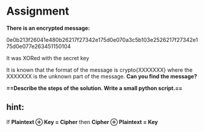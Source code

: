 # Assignment
**There is an encrypted message:**

0e0b213f26041e480b26217f27342e175d0e070a3c5b103e2526217f27342e175d0e077e263451150104

It was XORed with the secret key

It is known that the format of the message is crypto{XXXXXXX} where the XXXXXXX is the unknown part of the message. **Can you find the message?**

**==Describe the steps of the solution. Write a small python script.==**
## hint: 
If **Plaintext ⊕ Key = Cipher** 
then 
**Cipher ⊕ Plaintext = Key**
